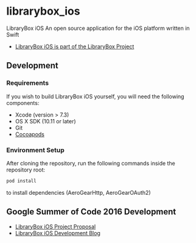 # librarybox_ios
LibraryBox iOS 
An open source application for the iOS platform written in Swift
* [LibraryBox iOS is part of the LibraryBox Project](http://librarybox.us/iOS/)

## Development
### Requirements

If you wish to build LibraryBox iOS yourself, you will need the following components:

* Xcode (version > 7.3)
* OS X SDK (10.11 or later)
* Git
* [Cocoapods](https://cocoapods.org)

### Environment Setup
After cloning the repository, run the following commands inside the repository root:
```bash
pod install
```
to install dependencies (AeroGearHttp, AeroGearOAuth2)

## Google Summer of Code 2016 Development 
* [LibraryBox iOS Project Proposal](https://summerofcode.withgoogle.com/projects/#6529072016392192)
* [LibraryBox iOS Development Blog](https://soleil-alpin.com/gsoc2016/)
